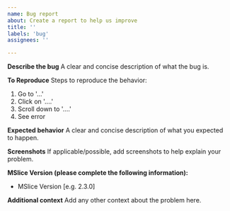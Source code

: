 ```yaml
---
name: Bug report
about: Create a report to help us improve
title: ''
labels: 'bug'
assignees: ''

---
```


**Describe the bug**
A clear and concise description of what the bug is.

**To Reproduce**
Steps to reproduce the behavior:
1. Go to '...'
2. Click on '....'
3. Scroll down to '....'
4. See error

**Expected behavior**
A clear and concise description of what you expected to happen.

**Screenshots**
If applicable/possible, add screenshots to help explain your problem.

**MSlice Version (please complete the following information):**
 - MSlice Version [e.g. 2.3.0]

**Additional context**
Add any other context about the problem here.